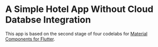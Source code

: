 # A Simple Hotel App Without Cloud Databse Integration

This app is based on the second stage of four codelabs for [Material Components for Flutter](https://github.com/material-components/material-components-flutter).

